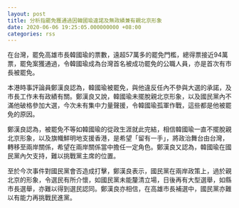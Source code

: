 ```yaml
---
layout: post
title: 分析指罷免獲通過因韓國瑜違諾及無政績兼有親北京形象
date: 2020-06-06 19:25:05.000000000 +08:00
categories: rss
---
```


在台灣，罷免高雄市長韓國瑜的票數，遠超57萬多的罷免門檻，總得票接近94萬票，罷免案獲通過，令韓國瑜成為台灣首名被成功罷免的公職人員，亦是首次有市長被罷免。

本港時事評論員鄭漢良認為，韓國瑜被罷免，與他違反任內不參與大選的承諾，及市長工作未有政績有關。鄭漢良又說，韓國瑜未擺脫親北京形象，以及國民黨內不滿他破格參加大選，今次未有集中力量聲援，令韓國瑜孤軍作戰，這些都是他被罷免的原因。

鄭漢良認為，被罷免不等如韓國瑜的從政生涯就此完結，相信韓國瑜一直不擺脫親北京形象，以及旗幟鮮明地支援香港，是希望「留有一手」，將政治舞台由台灣，轉移至兩岸關係，希望在兩岸關係當中擔任一定角色。鄭漢良又認為，韓國瑜在國民黨內欠支持，難以挑戰黨主席的位置。

至於今次事件對國民黨會否造成打擊，鄭漢良表示，國民黨在兩岸政策上，過於親北京的形象，令選民有所介懷，如國民黨未能釐清立場，日後再有大型選舉，如縣市長選舉，亦難以得到選民認同。鄭漢良亦相信，在高雄市長補選中，國民黨亦難以有能力再挑戰民進黨。
